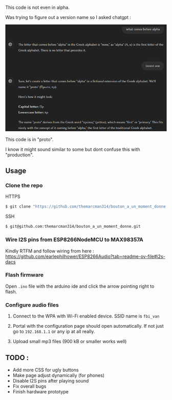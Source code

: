 This code is not even in alpha.

Was trying to figure out a version name so I asked chatgpt :

![cool image](https://github.com/themarcman314/bouton_a_un_moment_donne/blob/master/chatgpt_github.png?raw=true)

This code is in "proto".

I know it might sound similar to some but dont confuse this with "production".

## Usage

### Clone the repo
HTTPS
```bash
$ git clone "https://github.com/themarcman314/bouton_a_un_moment_donne.git"
```
SSH
```bash
$ git@github.com:themarcman314/bouton_a_un_moment_donne.git
```

### Wire I2S pins from ESP8266NodeMCU to MAX98357A
Kindly RTFM and follow wiring from here :
https://github.com/earlephilhower/ESP8266Audio?tab=readme-ov-file#i2s-dacs

### Flash firmware
Open `.ino` file with the arduino ide and click the arrow pointing right to flash.

### Configure audio files
1. Connect to the WPA with Wi-Fi enabled device.
SSID name is `fbi_van`

2. Portal with the configuration page should open automatically.
If not just go to `192.168.1.1` or any ip at all really.

3. Upload small mp3 files (900 kB or smaller works well)

## TODO :
- Add more CSS for ugly buttons
- Make page adjust dynamically (for phones)
- Disable I2S pins after playing sound
- Fix overall bugs
- Finish hardware prototype
